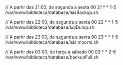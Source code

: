 // A partir das 21:00, de segunda a sexta
00 21 * * 1-5 /var/www/biblioteca/database/isisBackup.sh

// A partir das 22:00, de segunda a sexta
00 22 * * 1-5 /var/www/biblioteca/database/sqlDump.sh

// A partir das 23:00, de segunda a sexta
00 23 * * 1-5 /var/www/biblioteca/database/isisImports.sh

// A partir das 03:00, de terça a sábado
00 03 * * 2-6 /var/www/biblioteca/database/backupFull.sh